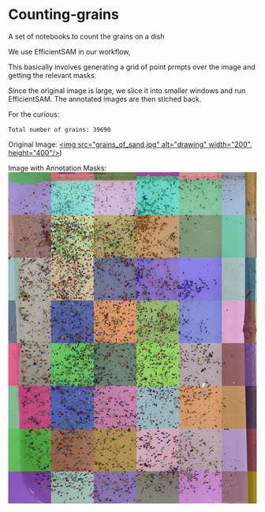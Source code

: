 # Counting-grains
A set of notebooks  to count the grains on a dish

We use EfficientSAM in our workflow, 

This basically involves generating a grid of point prmpts over the image and getting the relevant masks. 

Since the original image is large, we slice it into smaller windows and run EfficientSAM. The annotated images are then stiched back. 

For the curious:

```
Total number of grains: 39690
```


Original Image: 
[<img src="grains_of_sand.jpg" alt="drawing" width="200", height="400"/>](https://github.com/Think-Evolve-Consulting/Counting-grains/blob/0552f3b5e5af0c1652bef5be9d48d05946ddb28f/grain_mask.jpg))


Image with Annotation Masks:
![Original Image with Annotation ](https://github.com/Think-Evolve-Consulting/Counting-grains/blob/0552f3b5e5af0c1652bef5be9d48d05946ddb28f/grain_mask.jpg)
